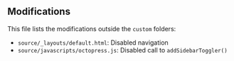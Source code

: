 ## Modifications

This file lists the modifications outside the `custom` folders:

- `source/_layouts/default.html`: Disabled navigation
- `source/javascripts/octopress.js`: Disabled call to `addSidebarToggler()`

